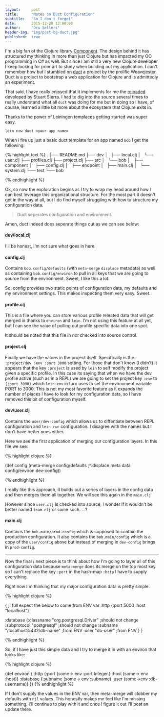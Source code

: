 ```yaml
---
layout:     post
title:      "Notes on Duct Configuration"
subtitle:   "So I don't forget"
date:       2015-12-20 12:00:00
author:     "Dru Sellers"
header-img: "img/post-bg-duct.jpg"
published:  true
---
```


I'm a big fan of the Clojure library
[Component](https://github.com/stuartsierra/component). The design behind it
has structured my thinking in more than just Clojure but has impacted my OO
programming in C# as well. But since I am still a very new Clojure developer I
keep looking for prior art to study when building out my application. I can't
remember how but I stumbled on [duct](https://github.com/weavejester/duct) a
project by the prolific Weavejester. Duct is a project to bootstrap a web
application for Clojure and is admittedly an experiment.

That said, I have really enjoyed that it implements for me the
[reloaded](http://thinkrelevance.com/blog/2013/06/04/clojure-workflow-reloaded)
developed by Stuart Sierra. I had to dig into the source several times to 
really understand what all `duct` was doing for me but in doing so I have,
of course, learned a little bit more about the ecosystem that Clojure exits
in.

Thanks to the power of Leiningen templaces getting started was super easy.

`lein new duct <your app name>`

When i fire up just a basic duct template for an app named `bob` I get the following:

{% highlight text %}
.
├── README.md
├── dev
│   ├── local.clj
│   └── user.clj
├── profiles.clj
├── project.clj
├── src
│   └── bob
│       ├── component
│       ├── config.clj
│       ├── endpoint
│       ├── main.clj
│       └── system.clj
└── test
    └── bob

{% endhighlight %}

Ok, so now the exploration begins as I try to wrap my head around how
I can best leverage this organizational structure. For the most part it doesn't
get in the way at all, but I do find myself struggling with how to structure
my configuration data.

> Duct seperates configuration and environment.

Amen, duct indeed does seperate things out as we can see below:

#### dev/local.clj

I'll be honest, I'm not sure what goes in here.

#### config.clj

Contains `bob.config/defaults` (with `meta-merge` `displace` metadata) as well
as containing `bob.config/environ` to pull in all keys that we are going to
source from the environment. Sweet, I like this a lot.

So, config provides two static points of configuration data, my defaults
and my environment settings. This makes inspecting them very easy. Sweet.

#### profile.clj

This is a file where you can store various profile releated data that will
get merged in thanks to `environ` and `lein`. I'm not using this feature
at all yet, but I can see the value of pulling out profile specific data
into one spot.

It should be noted that this file in *not* checked into source control.

#### project.clj

Finally we have the values in the project itself. Specifically is the
`:project/dev :env :port 3000` setting. For those that don't know (I didn't)
it appears that the key `:project` is used by `lein` to self modify the
project given a specific profile. In this case its saying that when we
have the dev profile active (such as in a REPL) we are going to set the
project key `:env` to `{:port 3000}` which `lein-env` in turn uses to set
the environment variable PORT to 3000. This is not my most favorite feature
as it expands the number of places I have to look for my configuration data, 
so I have removed this bit of configuration myself.

#### dev/user.clj 

Contains the `user/dev-config` which allows us to diffentiate between REPL 
configuration and `lein run` configuration. I disagree with the names but
I don't have better ones either. 

Here we see the first application of merging our configuration layers. In
this file we see:

{% highlight clojure %}

(def config (meta-merge config/defaults ;^:displace meta data
                        config/environ
                        dev-config))

{% endhighlight %}

I really like this approach, it builds out a series of layers in the config
data and then merges them all together. We will see this again in the
`main.clj`

However since `user.clj` is checked into source, I wonder if it wouldn't
be better named `team.clj` or some such. ...?

#### main.clj

Contains the `bob.main/prod-config` which is supposed to contain the production
configuration. It also contains the `bob.main/config` which is a copy of the
`user/config` above but instead of merging in `dev-config` brings in
`prod-config`. 

---

Now the final / next piece is to think about how I'm going to layer all of 
this configuration data because `meta-merge` does its merge on the top most key
so I can't replace the key `:port` in the hash-map `:http` I have to supply
everything.

Right now I'm thinking that my major configuration data is pretty simple.

{% highlight clojure %}

{
  ;I full expect the below to come from ENV var
  :http {:port 5000 :host "localhost"}

  :database {:classname "org.postgresql.Driver" ;should not change
             :subprotocol "postgresql"          ;should not change
             :subname "/localhost:5432/db-name" ;from ENV
             :user "db-user"                    ;from ENV
            }
}

{% endhighlight %}

So, if I have just this simple data and I try to merge it in with an 
environ that looks like:

{% highlight clojure %}

(def environ {
  :http {:port (some-> env :port Integer.)
         :host (some-> env :host)}
  :database {:subname (some-> env :subname)
             :user (some->env :db-username)}
})
{% endhighlight %}

If I don't supply the values in the ENV var, then meta-merge will clobber
my defaults with `nil` values. This honestly makes me feel like I'm missing
something. I'll continue to play with it and once I figure it out I'll post
an update there.
